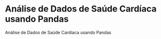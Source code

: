 # Análise de Dados de Saúde Cardíaca usando Pandas
 Análise de Dados de Saúde Cardíaca usando Pandas
